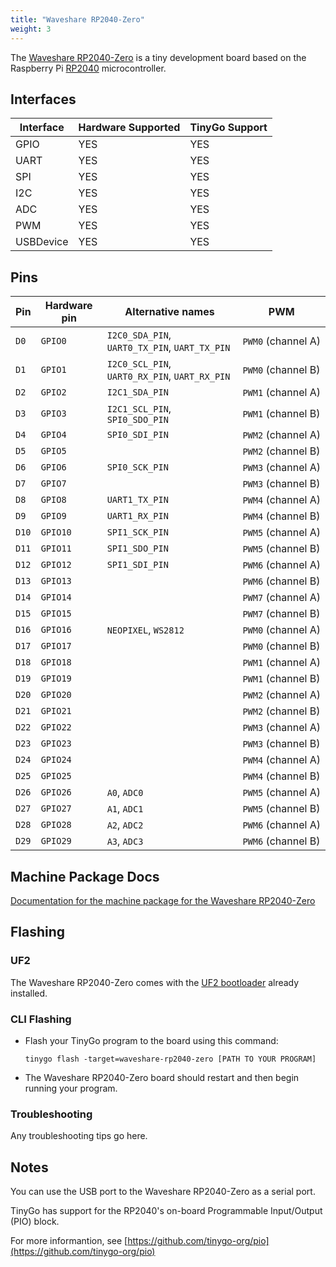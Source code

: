 ```yaml
---
title: "Waveshare RP2040-Zero"
weight: 3
---
```


The [Waveshare RP2040-Zero](https://www.waveshare.com/wiki/RP2040-Zero) is a tiny development board based on the Raspberry Pi [RP2040](https://datasheets.raspberrypi.org/rp2040/rp2040-datasheet.pdf) microcontroller.

## Interfaces

| Interface | Hardware Supported | TinyGo Support |
| --------- | ------------- | ----- |
| GPIO      | YES | YES |
| UART      | YES | YES |
| SPI       | YES | YES |
| I2C       | YES | YES |
| ADC       | YES | YES |
| PWM       | YES | YES |
| USBDevice | YES | YES |

## Pins

| Pin               | Hardware pin | Alternative names | PWM                  |
| ----------------- | ------------ | ----------------- | -------------------- |
| `D0`              | `GPIO0`      | `I2C0_SDA_PIN`, `UART0_TX_PIN`, `UART_TX_PIN` | `PWM0` (channel A)   |
| `D1`              | `GPIO1`      | `I2C0_SCL_PIN`, `UART0_RX_PIN`, `UART_RX_PIN` | `PWM0` (channel B)   |
| `D2`              | `GPIO2`      | `I2C1_SDA_PIN`    | `PWM1` (channel A)   |
| `D3`              | `GPIO3`      | `I2C1_SCL_PIN`, `SPI0_SDO_PIN` | `PWM1` (channel B)   |
| `D4`              | `GPIO4`      | `SPI0_SDI_PIN`    | `PWM2` (channel A)   |
| `D5`              | `GPIO5`      |                   | `PWM2` (channel B)   |
| `D6`              | `GPIO6`      | `SPI0_SCK_PIN`    | `PWM3` (channel A)   |
| `D7`              | `GPIO7`      |                   | `PWM3` (channel B)   |
| `D8`              | `GPIO8`      | `UART1_TX_PIN`    | `PWM4` (channel A)   |
| `D9`              | `GPIO9`      | `UART1_RX_PIN`    | `PWM4` (channel B)   |
| `D10`             | `GPIO10`     | `SPI1_SCK_PIN`    | `PWM5` (channel A)   |
| `D11`             | `GPIO11`     | `SPI1_SDO_PIN`    | `PWM5` (channel B)   |
| `D12`             | `GPIO12`     | `SPI1_SDI_PIN`    | `PWM6` (channel A)   |
| `D13`             | `GPIO13`     |                   | `PWM6` (channel B)   |
| `D14`             | `GPIO14`     |                   | `PWM7` (channel A)   |
| `D15`             | `GPIO15`     |                   | `PWM7` (channel B)   |
| `D16`             | `GPIO16`     | `NEOPIXEL`, `WS2812` | `PWM0` (channel A)   |
| `D17`             | `GPIO17`     |                   | `PWM0` (channel B)   |
| `D18`             | `GPIO18`     |                   | `PWM1` (channel A)   |
| `D19`             | `GPIO19`     |                   | `PWM1` (channel B)   |
| `D20`             | `GPIO20`     |                   | `PWM2` (channel A)   |
| `D21`             | `GPIO21`     |                   | `PWM2` (channel B)   |
| `D22`             | `GPIO22`     |                   | `PWM3` (channel A)   |
| `D23`             | `GPIO23`     |                   | `PWM3` (channel B)   |
| `D24`             | `GPIO24`     |                   | `PWM4` (channel A)   |
| `D25`             | `GPIO25`     |                   | `PWM4` (channel B)   |
| `D26`             | `GPIO26`     | `A0`, `ADC0`      | `PWM5` (channel A)   |
| `D27`             | `GPIO27`     | `A1`, `ADC1`      | `PWM5` (channel B)   |
| `D28`             | `GPIO28`     | `A2`, `ADC2`      | `PWM6` (channel A)   |
| `D29`             | `GPIO29`     | `A3`, `ADC3`      | `PWM6` (channel B)   |

## Machine Package Docs

[Documentation for the machine package for the Waveshare RP2040-Zero](../machine/waveshare-rp2040-zero)

## Flashing

### UF2

The Waveshare RP2040-Zero comes with the [UF2 bootloader](https://github.com/Microsoft/uf2) already installed.

### CLI Flashing

- Flash your TinyGo program to the board using this command:

    ```shell
    tinygo flash -target=waveshare-rp2040-zero [PATH TO YOUR PROGRAM]
    ```

- The Waveshare RP2040-Zero board should restart and then begin running your program.

### Troubleshooting

Any troubleshooting tips go here.

## Notes

You can use the USB port to the Waveshare RP2040-Zero as a serial port.

TinyGo has support for the RP2040's on-board Programmable Input/Output (PIO) block.

For more informantion, see [https://github.com/tinygo-org/pio](https://github.com/tinygo-org/pio)
